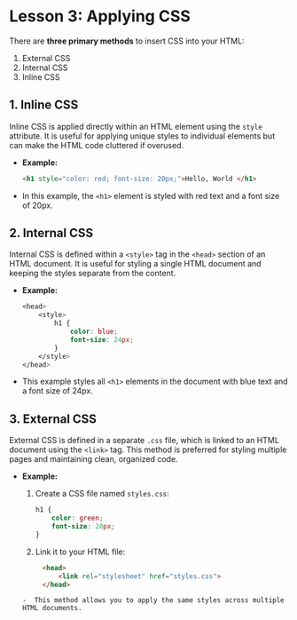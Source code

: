 # **Lesson 3: Applying CSS**


There are **three primary methods** to insert CSS into your HTML: 
1. External CSS
2. Internal CSS 
3. Inline CSS


## **1. Inline CSS**

Inline CSS is applied directly within an HTML element using the `style` attribute. It is useful for applying unique styles to individual elements but can make the HTML code cluttered if overused.

- **Example:**
  ```html
  <h1 style="color: red; font-size: 20px;">Hello, World </h1>
  ```

- In this example, the `<h1>` element is styled with red text and a font size of 20px.

## **2. Internal CSS**

Internal CSS is defined within a `<style>` tag in the `<head>` section of an HTML document. It is useful for styling a single HTML document and keeping the styles separate from the content.

-   **Example:**
	```css
	<head>
	    <style>
	        h1 {
	            color: blue;
	            font-size: 24px;
	        }
	    </style>
	</head>
	```
 - This example styles all `<h1>` elements in the document with blue text and a font size of 24px.

## **3. External CSS**

External CSS is defined in a separate `.css` file, which is linked to an HTML document using the `<link>` tag. This method is preferred for styling multiple pages and maintaining clean, organized code.

-   **Example:**
    
	1.  Create a CSS file named `styles.css`:
		```css
		h1 {
		    color: green;
		    font-size: 28px;
		}
		```
	  
	 2.  Link it to your HTML file:
	   
	   ```html
			<head>
				<link rel="stylesheet" href="styles.css">
			</head>	
	```    
	    
	    -  This method allows you to apply the same styles across multiple HTML documents.
   
<!--stackedit_data:
eyJoaXN0b3J5IjpbMTQwMzU5MzY4NSwtMTMyMjIwOTAzN119
-->